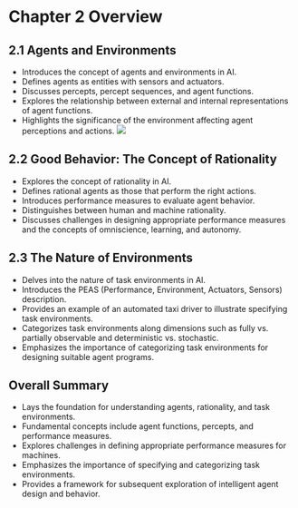 # Chapter 2 Overview

## 2.1 Agents and Environments
- Introduces the concept of agents and environments in AI.
- Defines agents as entities with sensors and actuators.
- Discusses percepts, percept sequences, and agent functions.
- Explores the relationship between external and internal representations of agent functions.
- Highlights the significance of the environment affecting agent perceptions and actions.
![](https://miro.medium.com/v2/resize:fit:1400/0*3vqfPePsDDCsRLx8.gif)
## 2.2 Good Behavior: The Concept of Rationality
- Explores the concept of rationality in AI.
- Defines rational agents as those that perform the right actions.
- Introduces performance measures to evaluate agent behavior.
- Distinguishes between human and machine rationality.
- Discusses challenges in designing appropriate performance measures and the concepts of omniscience, learning, and autonomy.

## 2.3 The Nature of Environments
- Delves into the nature of task environments in AI.
- Introduces the PEAS (Performance, Environment, Actuators, Sensors) description.
- Provides an example of an automated taxi driver to illustrate specifying task environments.
- Categorizes task environments along dimensions such as fully vs. partially observable and deterministic vs. stochastic.
- Emphasizes the importance of categorizing task environments for designing suitable agent programs.

## Overall Summary
- Lays the foundation for understanding agents, rationality, and task environments.
- Fundamental concepts include agent functions, percepts, and performance measures.
- Explores challenges in defining appropriate performance measures for machines.
- Emphasizes the importance of specifying and categorizing task environments.
- Provides a framework for subsequent exploration of intelligent agent design and behavior.
